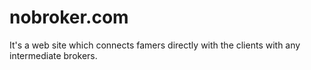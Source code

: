 # nobroker.com
It's a web site which connects famers directly with the clients with any intermediate brokers.
